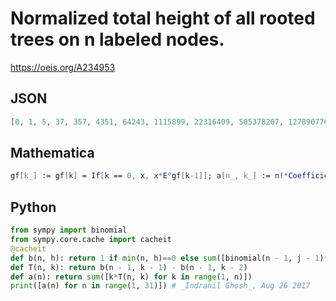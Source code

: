 # Normalized total height of all rooted trees on n labeled nodes\.
https://oeis.org/A234953
## JSON
```JSON
[0, 1, 5, 37, 357, 4351, 64243, 1115899, 22316409, 505378207, 12789077631, 357769603027, 10965667062133, 365497351868767, 13163965052815515, 509522144541045811, 21093278144993719665, 930067462093579181119, 43518024090910884374263, 2153670733766937656155699]
```
## Mathematica
```Mathematica
gf[k_] := gf[k] = If[k == 0, x, x*E^gf[k-1]]; a[n_, k_] := n!*Coefficient[Series[gf[k], {x, 0, n+1}], x, n]; a[n_] := Sum[k*(a[n, k] - a[n, k-1]), {k, 1, n-1}]/n; Array[a, 20] (* _Jean-François Alcover_, Mar 18 2014, after _Alois P. Heinz_ *)
```
## Python
```Python
from sympy import binomial
from sympy.core.cache import cacheit
@cacheit
def b(n, h): return 1 if min(n, h)==0 else sum([binomial(n - 1, j - 1)*j*b(j - 1, h - 1)*b(n - j, h) for j in range(1, n + 1)])
def T(n, k): return b(n - 1, k - 1) - b(n - 1, k - 2)
def a(n): return sum([k*T(n, k) for k in range(1, n)])
print([a(n) for n in range(1, 31)]) # _Indranil Ghosh_, Aug 26 2017
```
